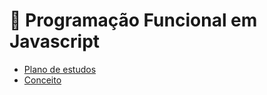 # 📘 Programação Funcional em Javascript

- [Plano de estudos](/archives/plano-estudos.md)
- [Conceito](/archives/conceito.md)